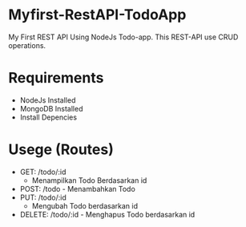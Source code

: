 # Myfirst-RestAPI-TodoApp
My First REST API Using NodeJs Todo-app. This REST-API use CRUD operations.

# Requirements
- NodeJs Installed
- MongoDB Installed
- Install Depencies

# Usege (Routes)
-    GET: /todo/:id
        - Menampilkan Todo Berdasarkan id 
-   POST: /todo
        - Menambahkan Todo
-    PUT: /todo/:id
        - Mengubah Todo berdasarkan id
- DELETE: /todo/:id
        - Menghapus Todo berdasarkan id
